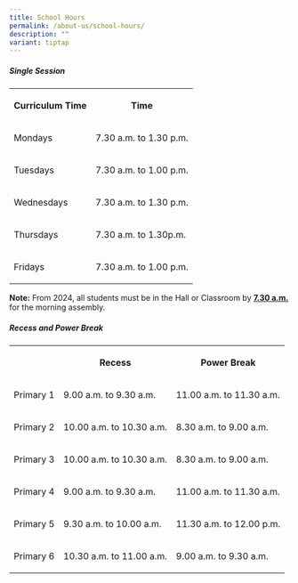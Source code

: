```yaml
---
title: School Hours
permalink: /about-us/school-hours/
description: ""
variant: tiptap
---
```

<h5><strong>Single Session</strong></h5><table><tbody><tr><th rowspan="1" colspan="1"><p>Curriculum Time</p></th><th rowspan="1" colspan="1"><p>Time</p></th></tr><tr><td rowspan="1" colspan="1"><p>Mondays</p></td><td rowspan="1" colspan="1"><p>7.30 a.m. to 1.30 p.m.</p></td></tr><tr><td rowspan="1" colspan="1"><p>Tuesdays</p></td><td rowspan="1" colspan="1"><p>7.30 a.m. to 1.00 p.m.</p></td></tr><tr><td rowspan="1" colspan="1"><p>Wednesdays</p></td><td rowspan="1" colspan="1"><p>7.30 a.m. to 1.30 p.m.</p></td></tr><tr><td rowspan="1" colspan="1"><p>Thursdays</p></td><td rowspan="1" colspan="1"><p>7.30 a.m. to 1.30p.m.</p></td></tr><tr><td rowspan="1" colspan="1"><p>Fridays</p></td><td rowspan="1" colspan="1"><p>7.30 a.m. to 1.00 p.m.</p></td></tr></tbody></table><p><strong>Note:</strong> From 2024, all students must be in the Hall or Classroom by <strong><u>7.30 a.m.</u></strong> for the morning assembly.</p><h5><strong>Recess and Power Break</strong></h5><table><tbody><tr><th rowspan="1" colspan="1"><p></p></th><th rowspan="1" colspan="1"><p>Recess</p></th><th rowspan="1" colspan="1"><p>Power Break</p></th></tr><tr><td rowspan="1" colspan="1"><p>Primary 1</p></td><td rowspan="1" colspan="1"><p>9.00 a.m. to 9.30 a.m.</p></td><td rowspan="1" colspan="1"><p>11.00 a.m. to 11.30 a.m.</p></td></tr><tr><td rowspan="1" colspan="1"><p>Primary 2</p></td><td rowspan="1" colspan="1"><p>10.00 a.m. to 10.30 a.m.</p></td><td rowspan="1" colspan="1"><p>8.30 a.m. to 9.00 a.m.</p></td></tr><tr><td rowspan="1" colspan="1"><p>Primary 3</p></td><td rowspan="1" colspan="1"><p>10.00 a.m. to 10.30 a.m.</p></td><td rowspan="1" colspan="1"><p>8.30 a.m. to 9.00 a.m.</p></td></tr><tr><td rowspan="1" colspan="1"><p>Primary 4</p></td><td rowspan="1" colspan="1"><p>9.00 a.m. to 9.30 a.m.</p></td><td rowspan="1" colspan="1"><p>11.00 a.m. to 11.30 a.m.</p></td></tr><tr><td rowspan="1" colspan="1"><p>Primary 5</p></td><td rowspan="1" colspan="1"><p>9.30 a.m. to 10.00 a.m.</p></td><td rowspan="1" colspan="1"><p>11.30 a.m. to 12.00 p.m.</p></td></tr><tr><td rowspan="1" colspan="1"><p>Primary 6</p></td><td rowspan="1" colspan="1"><p>10.30 a.m. to 11.00 a.m.</p></td><td rowspan="1" colspan="1"><p>9.00 a.m. to 9.30 a.m.</p></td></tr></tbody></table><p></p>